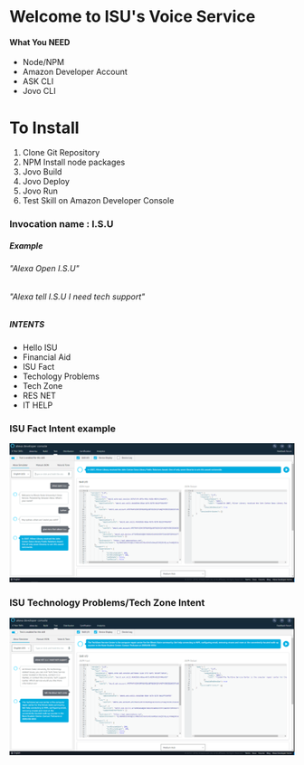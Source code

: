 # Welcome to ISU's Voice Service

#### What You NEED

- Node/NPM
- Amazon Developer Account
- ASK CLI
- Jovo CLI

# To Install
1. Clone Git Repository
2. NPM Install node packages
3. Jovo Build
4. Jovo Deploy
5. Jovo Run
6. Test Skill on Amazon Developer Console

### Invocation name : I.S.U

##### Example
###### "Alexa Open I.S.U"
###### "Alexa tell I.S.U I need tech support" 

##### INTENTS

- Hello ISU
- Financial Aid
- ISU Fact
- Techology Problems
- Tech Zone
- RES NET
- IT HELP 

### ISU Fact Intent example

![example image](capture1.PNG)


### ISU Technology Problems/Tech Zone Intent

![example image](capture2.PNG)
